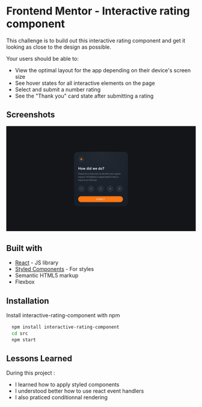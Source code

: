 
# Frontend Mentor - Interactive rating component

This challenge is to build out this interactive rating component and get it looking as close to the design as possible.

Your users should be able to:

 - View the optimal layout for the app depending on their device's screen size
 - See hover states for all interactive elements on the page
 - Select and submit a number rating
 - See the "Thank you" card state after submitting a rating


## Screenshots

![](./design/desktop-design.jpg)


## Built with

- [React](https://reactjs.org/) - JS library
- [Styled Components](https://styled-components.com/) - For styles
- Semantic HTML5 markup
- Flexbox


## Installation

Install interactive-rating-component with npm

```bash
  npm install interactive-rating-component
  cd src
  npm start
```
    
## Lessons Learned

During this project : 

- I learned how to apply styled components
- I understood better how to use react event handlers
- I also praticed conditionnal rendering 
